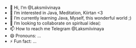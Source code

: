 - 👋 Hi, I’m @Laksmiivinaya
- 👀 I’m interested in Java, Meditation, Kiirtan <3
- 🌱 I’m currently learning Java, Myself, this wonderful world ;)
- 💞️ I’m looking to collaborate on spiritual idea(:
- 📫 How to reach me Telegram @Laksmiivinaya
- 😄 Pronouns: ...
- ⚡ Fun fact: ...

<!---
Laksmiivinaya/Laksmiivinaya is a ✨ special ✨ repository because its `README.md` (this file) appears on your GitHub profile.
You can click the Preview link to take a look at your changes.
--->
